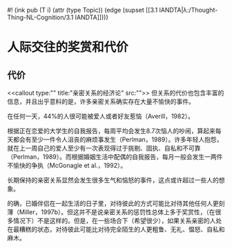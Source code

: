 #! (ink pub (T i) (attr (type Topic)) (edge (supset [[3.1 IANDTA|λ:/Thought-Thing-NL-Cognition/3.1 IANDTA]])))


# 人际交往的奖赏和代价
## 代价

<<callout type:"" title:"亲密关系的经济论" src:"">>
但关系的代价也包含丰富的信息，并且出乎意料的是，许多亲密关系确实存在大量不愉快的事件。

在任何一天，44%的人很可能被爱人或者好友惹恼（Averill，1982）。

根据正在恋爱的大学生的自我报告，每周平均会发生8.7次恼人的吵闹，算起来每天都会有至少一件令人沮丧的麻烦事发生（Perlman，1989）。许多年轻人抱怨，就在上一周自己的爱人至少有一次表现得过于挑剔、固执、自私和不可靠（Perlman，1989）。而根据婚姻生活中配偶的自我报告，每月一般会发生一两件不愉快的争执（McGonagle et al.，1992）。

长期保持的亲密关系显然会发生很多生气和恼怒的事件，这点或许超过一些人的想象。

的确，已婚伴侣在一起生活的日子里，对待彼此的方式可能比对待其他任何人更刻薄（Miller，1997b）。但这并不是说亲密关系的惩罚性总体上多于奖赏性，（在很多情况下）不是这样的。但是，在一些场合下（希望很少），如果关系亲密的人处在最糟糕的状态，对待彼此可能比对待完全陌生的人更粗鲁、无礼、愠怒、自私和麻木。
